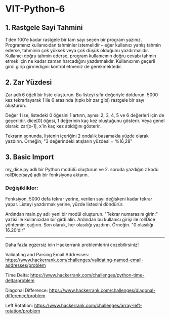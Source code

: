 # VIT-Python-6

## 1. Rastgele Sayi Tahmini

1'den 100'e kadar rastgele bir tam sayı seçen bir program yazınız. Programınız kullanıcıdan tahminler istemelidir – eğer kullanıcı yanlış tahmin ederse, tahminin çok yüksek veya çok düşük olduğunu yazdırmalıdır. Kullanıcı doğru tahmin ederse, program kullanıcının doğru cevabı tahmin etmek için ne kadar zaman harcadığını yazdırmalıdır. Kullanıcının geçerli girdi girip girmedigini kontrol etmeniz de gerekmektedir.

## 2. Zar Yüzdesi

Zar adlı 6 öğeli bir liste oluşturun. Bu listeyi sıfır değeriyle doldurun. 5000 kez tekrarlayarak 1 ile 6 arasında (tıpkı bir zar gibi) rastgele bir sayı oluşturun. 

Değer 1 ise, listedeki 0 öğesini 1 artırın, aynısı 2, 3, 4, 5 ve 6 değerleri için de geçerlidir. dice[0] öğesi, 1 değerinin kaç kez oluştuğunu gösterir. Veya genel olarak: zar[x-1], x'in kaç kez atıldığını gösterir.

Tekrarın sonunda, listenin içeriğini 2 ondalık basamakla yüzde olarak yazdırın. Örneğin; "3 değerindeki atışların yüzdesi = %16,28"

## 3. Basic Import

my_dice.py adlı bir Python modülü oluşturun ve 2. soruda yazdığınız kodu rollDice(sayı) adlı bir fonksiyona aktarın.

### Değişiklikler:

Fonksiyon, 5000 defa tekrar yerine, verilen sayı değişkeni kadar tekrar yapar.
Listeyi yazdırmak yerine, yüzde listesini döndürür.

Ardından main.py adlı yeni bir modül oluşturun. "Tekrar numarasını girin:" yazisi ile kullanıcıdan bir girdi alin. Ardından bu kullanıcı girişi ile rollDice yöntemini çağırın. Son olarak, her olasılığı yazdırın. Örneğin. "0 olasılığı 16.20'dir"

--------- 

Daha fazla egzersiz icin Hackerrank problemlerini cozebilirsiniz!

Validating and Parsing Email Addresses: https://www.hackerrank.com/challenges/validating-named-email-addresses/problem

Time Delta: https://www.hackerrank.com/challenges/python-time-delta/problem

Diagonal Difference: https://www.hackerrank.com/challenges/diagonal-difference/problem

Left Rotation: https://www.hackerrank.com/challenges/array-left-rotation/problem
